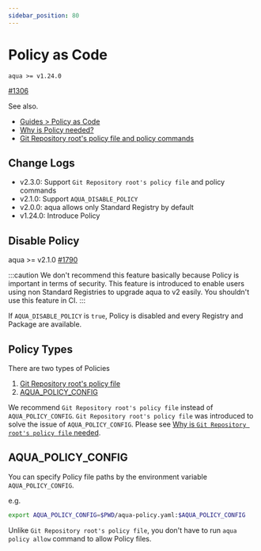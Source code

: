 ```yaml
---
sidebar_position: 80
---
```


# Policy as Code

`aqua >= v1.24.0`

[#1306](https://github.com/aquaproj/aqua/issues/1306)

See also.

- [Guides > Policy as Code](/docs/guides/policy-as-code)
- [Why is Policy needed?](why-policy-is-needed.md)
- [Git Repository root's policy file and policy commands](git-policy.md)

## Change Logs

- v2.3.0: Support `Git Repository root's policy file` and policy commands
- v2.1.0: Support `AQUA_DISABLE_POLICY`
- v2.0.0: aqua allows only Standard Registry by default
- v1.24.0: Introduce Policy

## Disable Policy

aqua >= v2.1.0 [#1790](https://github.com/aquaproj/aqua/issues/1790)

:::caution
We don't recommend this feature basically because Policy is important in terms of security.
This feature is introduced to enable users using non Standard Registries to upgrade aqua to v2 easily.
You shouldn't use this feature in CI.
:::

If `AQUA_DISABLE_POLICY` is `true`, Policy is disabled and every Registry and Package are available.

## Policy Types

There are two types of Policies

1. [Git Repository root's policy file](git-policy.md)
1. [AQUA_POLICY_CONFIG](#aqua_policy_config)

We recommend `Git Repository root's policy file` instead of `AQUA_POLICY_CONFIG`.
`Git Repository root's policy file` was introduced to solve the issue of `AQUA_POLICY_CONFIG`.
Please see [Why is `Git Repository root's policy file` needed](git-policy.md#why-this-feature-is-needed).

## AQUA_POLICY_CONFIG

You can specify Policy file paths by the environment variable `AQUA_POLICY_CONFIG`.

e.g.

```sh
export AQUA_POLICY_CONFIG=$PWD/aqua-policy.yaml:$AQUA_POLICY_CONFIG
```

Unlike `Git Repository root's policy file`, you don't have to run `aqua policy allow` command to allow Policy files.
